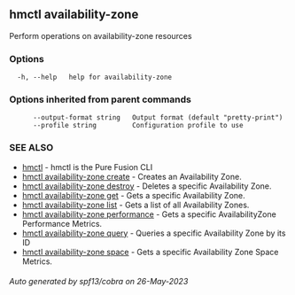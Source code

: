 ## hmctl availability-zone

Perform operations on availability-zone resources

### Options

```
  -h, --help   help for availability-zone
```

### Options inherited from parent commands

```
      --output-format string   Output format (default "pretty-print")
      --profile string         Configuration profile to use
```

### SEE ALSO

* [hmctl](hmctl.md)	 - hmctl is the Pure Fusion CLI
* [hmctl availability-zone create](hmctl_availability-zone_create.md)	 - Creates an Availability Zone.
* [hmctl availability-zone destroy](hmctl_availability-zone_destroy.md)	 - Deletes a specific Availability Zone.
* [hmctl availability-zone get](hmctl_availability-zone_get.md)	 - Gets a specific Availability Zone.
* [hmctl availability-zone list](hmctl_availability-zone_list.md)	 - Gets a list of all Availability Zones.
* [hmctl availability-zone performance](hmctl_availability-zone_performance.md)	 - Gets a specific AvailabilityZone Performance Metrics.
* [hmctl availability-zone query](hmctl_availability-zone_query.md)	 - Queries a specific Availability Zone by its ID
* [hmctl availability-zone space](hmctl_availability-zone_space.md)	 - Gets a specific Availability Zone Space Metrics.

###### Auto generated by spf13/cobra on 26-May-2023
